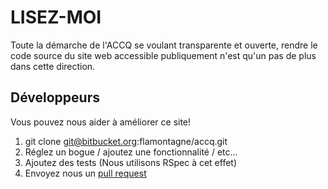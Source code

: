 # LISEZ-MOI #

Toute la démarche de l'ACCQ se voulant transparente et ouverte, rendre le code source du site web accessible publiquement n'est qu'un pas de plus dans cette direction.

## Développeurs 

Vous pouvez nous aider à améliorer ce site!

1. git clone git@bitbucket.org:flamontagne/accq.git 
2. Réglez un bogue / ajoutez une fonctionnalité / etc... 
3. Ajoutez des tests (Nous utilisons RSpec à cet effet)
4. Envoyez nous un [pull request](https://help.github.com/articles/using-pull-requests/)